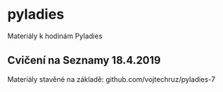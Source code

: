 # pyladies

Materiály k hodinám Pyladies

## Cvičení na Seznamy 18.4.2019

Materiály stavěné na základě:
github.com/vojtechruz/pyladies-7

